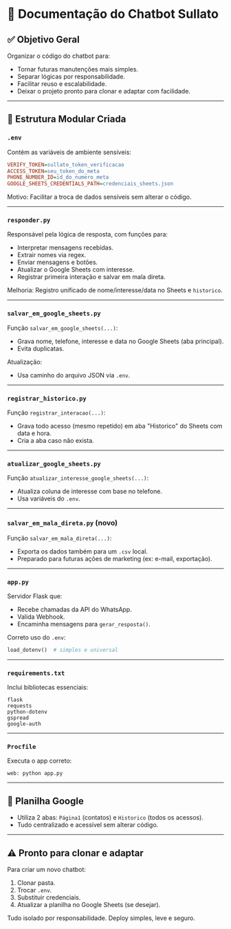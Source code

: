 # 🧠 Documentação do Chatbot Sullato

## ✅ Objetivo Geral

Organizar o código do chatbot para:

* Tornar futuras manutenções mais simples.
* Separar lógicas por responsabilidade.
* Facilitar reuso e escalabilidade.
* Deixar o projeto pronto para clonar e adaptar com facilidade.

---

## 🔢 Estrutura Modular Criada

### `.env`

Contém as variáveis de ambiente sensíveis:

```ini
VERIFY_TOKEN=sullato_token_verificacao
ACCESS_TOKEN=seu_token_do_meta
PHONE_NUMBER_ID=id_do_numero_meta
GOOGLE_SHEETS_CREDENTIALS_PATH=credenciais_sheets.json
```

Motivo: Facilitar a troca de dados sensíveis sem alterar o código.

---

### `responder.py`

Responsável pela lógica de resposta, com funções para:

* Interpretar mensagens recebidas.
* Extrair nomes via regex.
* Enviar mensagens e botões.
* Atualizar o Google Sheets com interesse.
* Registrar primeira interação e salvar em mala direta.

Melhoria: Registro unificado de nome/interesse/data no Sheets e `historico`.

---

### `salvar_em_google_sheets.py`

Função `salvar_em_google_sheets(...)`:

* Grava nome, telefone, interesse e data no Google Sheets (aba principal).
* Evita duplicatas.

Atualização:

* Usa caminho do arquivo JSON via `.env`.

---

### `registrar_historico.py`

Função `registrar_interacao(...)`:

* Grava todo acesso (mesmo repetido) em aba "Historico" do Sheets com data e hora.
* Cria a aba caso não exista.

---

### `atualizar_google_sheets.py`

Função `atualizar_interesse_google_sheets(...)`:

* Atualiza coluna de interesse com base no telefone.
* Usa variáveis do `.env`.

---

### `salvar_em_mala_direta.py` (**novo**)

Função `salvar_em_mala_direta(...)`:

* Exporta os dados também para um `.csv` local.
* Preparado para futuras ações de marketing (ex: e-mail, exportação).

---

### `app.py`

Servidor Flask que:

* Recebe chamadas da API do WhatsApp.
* Valida Webhook.
* Encaminha mensagens para `gerar_resposta()`.

Correto uso do `.env`:

```python
load_dotenv()  # simples e universal
```

---

### `requirements.txt`

Inclui bibliotecas essenciais:

```
flask
requests
python-dotenv
gspread
google-auth
```

---

### `Procfile`

Executa o app correto:

```
web: python app.py
```

---

## 📄 Planilha Google

* Utiliza 2 abas: `Página1` (contatos) e `Historico` (todos os acessos).
* Tudo centralizado e acessível sem alterar código.

---

## ⚠️ Pronto para clonar e adaptar

Para criar um novo chatbot:

1. Clonar pasta.
2. Trocar `.env`.
3. Substituir credenciais.
4. Atualizar a planilha no Google Sheets (se desejar).

Tudo isolado por responsabilidade.
Deploy simples, leve e seguro.
